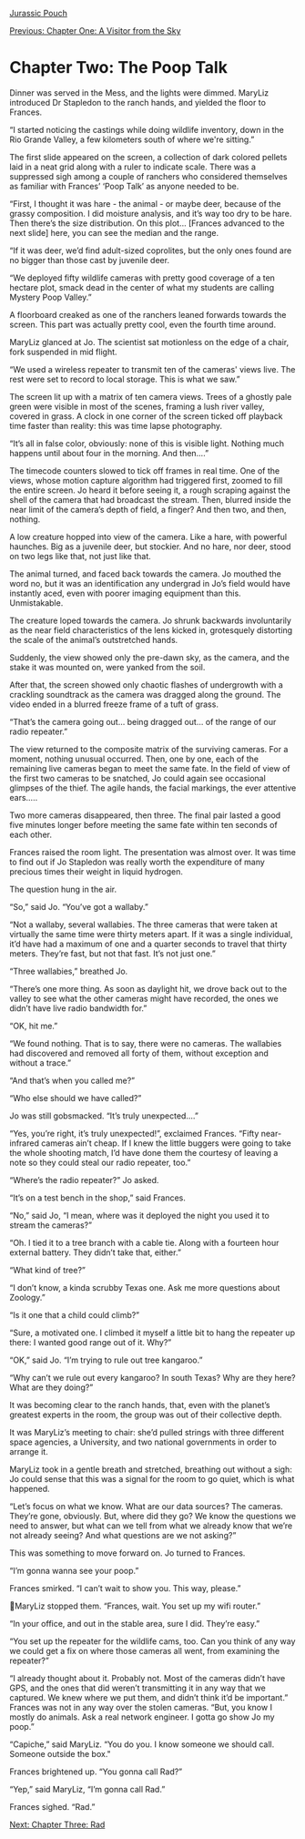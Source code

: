 [Jurassic Pouch](README.md)

[Previous: Chapter One: A Visitor from the Sky](ch01.md)

# Chapter Two: The Poop Talk

Dinner was served in the Mess, and the lights were dimmed. MaryLiz introduced Dr Stapledon to the ranch hands, and yielded the floor to Frances.

“I started noticing the castings while doing wildlife inventory, down in the Rio Grande Valley, a few kilometers south of where we're sitting.”

The first slide appeared on the screen, a collection of dark colored pellets laid in a neat grid along with a ruler to indicate scale. There was a suppressed sigh among a couple of ranchers who considered themselves as familiar with Frances’ ‘Poop Talk’ as anyone needed to be.

“First, I thought it was hare - the animal - or maybe deer, because of the grassy composition. I did moisture analysis, and it’s way too dry to be hare. Then there’s the size distribution. On this plot… [Frances advanced to the next slide] here, you can see the median and the range.

“If it was deer, we’d find adult-sized coprolites, but the only ones found are no bigger than those cast by juvenile deer.

“We deployed fifty wildlife cameras with pretty good coverage of a ten hectare plot, smack dead in the center of what my students are calling Mystery Poop Valley.”

A floorboard creaked as one of the ranchers leaned forwards towards the screen. This part was actually pretty cool, even the fourth time around.

MaryLiz glanced at Jo. The scientist sat motionless on the edge of a chair, fork suspended in mid flight.

“We used a wireless repeater to transmit ten of the cameras' views live. The rest were set to record to  local storage. This is what we saw.”

The screen lit up with a matrix of ten camera views. Trees of a ghostly pale green were visible in most of the scenes, framing a lush river valley, covered in grass. A clock in one corner of the screen ticked off playback time faster than reality: this was time lapse photography.

“It’s all in false color, obviously: none of this is visible light. Nothing much happens until about four in the morning. And then….”

The timecode counters slowed to tick off frames in real time. One of the views, whose motion capture algorithm had triggered first, zoomed to fill the entire screen. Jo heard it before seeing it, a rough scraping against the shell of the camera that had broadcast the stream. Then, blurred inside the near limit of the camera’s depth of field, a finger? And then two, and then, nothing.

A low creature hopped into view of the camera. Like a hare, with powerful haunches. Big as a juvenile deer, but stockier. And no hare, nor deer, stood on two legs like that, not just like that.

The animal turned, and faced back towards the camera. Jo mouthed the word no, but it was an identification any undergrad in Jo’s field would have instantly aced, even with poorer imaging equipment than this. Unmistakable.

The creature loped towards the camera. Jo shrunk backwards involuntarily as the near field characteristics of the lens kicked in, grotesquely distorting the scale of the animal’s outstretched hands.

Suddenly, the view showed only the pre-dawn sky, as the camera, and the stake it was mounted on, were yanked from the soil.

After that, the screen showed only chaotic flashes of undergrowth with a crackling soundtrack as the camera was dragged along the ground. The video ended in a blurred freeze frame of a tuft of grass.

“That’s the camera going out… being dragged out… of the range of our radio repeater.”

The view returned to the composite matrix of the surviving cameras. For a moment, nothing unusual occurred. Then, one by one, each of the remaining live cameras began to meet the same fate. In the field of view of the first two cameras to be snatched, Jo could again see occasional glimpses of the thief. The agile hands, the facial markings, the ever attentive ears…..

Two more cameras disappeared, then three. The final pair lasted a good five minutes longer before meeting the same fate within ten seconds of each other.

Frances raised the room light. The presentation was almost over. It was time to find out if Jo Stapledon was really worth the expenditure of many precious times their weight in liquid hydrogen.

The question hung in the air.

“So,” said Jo. “You’ve got a wallaby.”

“Not a wallaby, several wallabies. The three cameras that were taken at virtually the same time were thirty meters apart. If it was a single individual, it’d have had a maximum of one and a quarter seconds to travel that thirty meters. They’re fast, but not that fast. It’s not just one.”

“Three wallabies,” breathed Jo.

“There’s one more thing. As soon as daylight hit, we drove back out to the valley to see what the other cameras might have recorded, the ones we didn’t have live radio bandwidth for.”

“OK, hit me.”

“We found nothing. That is to say, there were no cameras. The wallabies had discovered and removed all forty of them, without exception and without a trace.”

“And that’s when you called me?”

“Who else should we have called?”

Jo was still gobsmacked. “It’s truly unexpected....”

“Yes, you’re right, it’s truly unexpected!”, exclaimed Frances. “Fifty near-infrared cameras ain’t cheap. If I knew the little buggers were going to take the whole shooting match, I’d have done them the courtesy of leaving a note so they could steal our radio repeater, too.”

“Where’s the radio repeater?” Jo asked.

“It’s on a test bench in the shop,” said Frances.

“No,” said Jo, “I mean, where was it deployed the night you used it to stream the cameras?”

“Oh. I tied it to a tree branch with a cable tie. Along with a fourteen hour external battery. They didn’t take that, either.”

“What kind of tree?”

“I don’t know, a kinda scrubby Texas one. Ask me more questions about Zoology.”

“Is it one that a child could climb?”

“Sure, a motivated one. I climbed it myself a little bit to hang the repeater up there: I wanted good range out of it. Why?”

“OK,” said Jo. “I’m trying to rule out tree kangaroo.”

“Why can’t we rule out every kangaroo? In south Texas? Why are they here? What are they doing?”

It was becoming clear to the ranch hands, that, even with the planet’s greatest experts in the room, the group was out of their collective depth.

It was MaryLiz’s meeting to chair: she’d pulled strings with three different space agencies, a University, and two national governments in order to arrange it.

MaryLiz took in a gentle breath and stretched, breathing out without a sigh: Jo could sense that this was a signal for the room to go quiet, which is what happened.

“Let’s focus on what we know. What are our data sources? The cameras. They’re gone, obviously. But, where did they go? We know the questions we need to answer, but what can we tell from what we already know that we’re not already seeing? And what questions are we not asking?”

This was something to move forward on. Jo turned to Frances.

“I’m gonna wanna see your poop.”

Frances smirked. “I can’t wait to show you. This way, please.”

MaryLiz stopped them. “Frances, wait. You set up my wifi router.”

“In your office, and out in the stable area, sure I did. They’re easy.”

“You set up the repeater for the wildlife cams, too. Can you think of any way we could get a fix on where those cameras all went, from examining the repeater?”

“I already thought about it. Probably not. Most of the cameras didn’t have GPS, and the ones that did weren’t transmitting it in any way that we captured. We knew where we put them, and didn’t think it’d be important.” Frances was not in any way over the stolen cameras. “But, you know I mostly do animals. Ask a real network engineer. I gotta go show Jo my poop.”

“Capiche,” said MaryLiz. “You do you. I know someone we should call. Someone outside the box."

Frances brightened up. “You gonna call Rad?”

“Yep,” said MaryLiz, “I’m gonna call Rad.”

Frances sighed. “Rad.”

[Next: Chapter Three: Rad](ch03.md)
